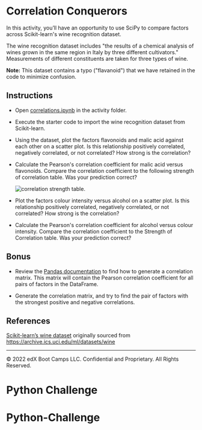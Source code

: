 # Correlation Conquerors

In this activity, you’ll have an opportunity to use SciPy to compare factors across Scikit-learn's wine recognition dataset.

The wine recognition dataset includes "the results of a chemical analysis of wines grown in the same region in Italy by three different cultivators." Measurements of different constituents are taken for three types of wine.

**Note:** This dataset contains a typo ("flavanoid") that we have retained in the code to minimize confusion.

## Instructions

* Open [correlations.ipynb](Unsolved/correlations.ipynb) in the activity folder.

* Execute the starter code to import the wine recognition dataset from Scikit-learn.

* Using the dataset, plot the factors flavonoids and malic acid against each other on a scatter plot. Is this relationship positively correlated, negatively correlated, or not correlated? How strong is the correlation?

* Calculate the Pearson's correlation coefficient for  malic acid versus flavonoids. Compare the correlation coefficient to the following strength of correlation table. Was your prediction correct?

    ![correlation strength table.](https://static.bc-edx.com/data/dla-1-2/m5/lessons/3/5-3-correlation_table.png)

* Plot the factors colour intensity versus alcohol on a scatter plot. Is this relationship positively correlated, negatively correlated, or not correlated? How strong is the correlation?

* Calculate the Pearson's correlation coefficient for alcohol versus colour intensity. Compare the correlation coefficient to the Strength of Correlation table. Was your prediction correct?

## Bonus

* Review the [Pandas documentation](https://pandas.pydata.org/pandas-docs/stable/) to find how to generate a correlation matrix. This matrix will contain the Pearson correlation coefficient for all pairs of factors in the DataFrame.

* Generate the correlation matrix, and try to find the pair of factors with the strongest positive and negative correlations.

## References

[Scikit-learn’s wine dataset](https://scikit-learn.org/stable/modules/generated/sklearn.datasets.load_wine.html#sklearn.datasets.load_wine) originally sourced from https://archive.ics.uci.edu/ml/datasets/wine

- - -

© 2022 edX Boot Camps LLC. Confidential and Proprietary. All Rights Reserved.
# Python Challenge 
# Python-Challenge 
